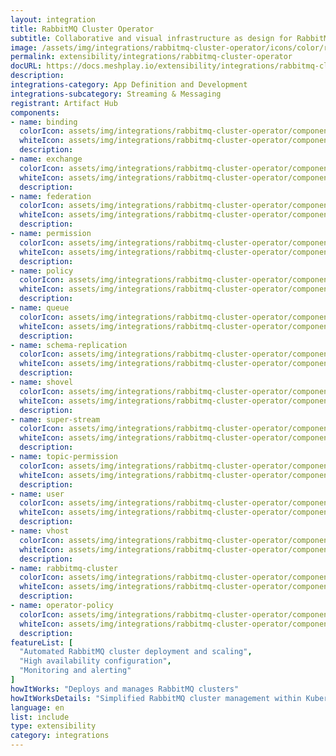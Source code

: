 ```yaml
---
layout: integration
title: RabbitMQ Cluster Operator
subtitle: Collaborative and visual infrastructure as design for RabbitMQ Cluster Operator
image: /assets/img/integrations/rabbitmq-cluster-operator/icons/color/rabbitmq-cluster-operator-color.svg
permalink: extensibility/integrations/rabbitmq-cluster-operator
docURL: https://docs.meshplay.io/extensibility/integrations/rabbitmq-cluster-operator
description: 
integrations-category: App Definition and Development
integrations-subcategory: Streaming & Messaging
registrant: Artifact Hub
components: 
- name: binding
  colorIcon: assets/img/integrations/rabbitmq-cluster-operator/components/binding/icons/color/binding-color.svg
  whiteIcon: assets/img/integrations/rabbitmq-cluster-operator/components/binding/icons/white/binding-white.svg
  description: 
- name: exchange
  colorIcon: assets/img/integrations/rabbitmq-cluster-operator/components/exchange/icons/color/exchange-color.svg
  whiteIcon: assets/img/integrations/rabbitmq-cluster-operator/components/exchange/icons/white/exchange-white.svg
  description: 
- name: federation
  colorIcon: assets/img/integrations/rabbitmq-cluster-operator/components/federation/icons/color/federation-color.svg
  whiteIcon: assets/img/integrations/rabbitmq-cluster-operator/components/federation/icons/white/federation-white.svg
  description: 
- name: permission
  colorIcon: assets/img/integrations/rabbitmq-cluster-operator/components/permission/icons/color/permission-color.svg
  whiteIcon: assets/img/integrations/rabbitmq-cluster-operator/components/permission/icons/white/permission-white.svg
  description: 
- name: policy
  colorIcon: assets/img/integrations/rabbitmq-cluster-operator/components/policy/icons/color/policy-color.svg
  whiteIcon: assets/img/integrations/rabbitmq-cluster-operator/components/policy/icons/white/policy-white.svg
  description: 
- name: queue
  colorIcon: assets/img/integrations/rabbitmq-cluster-operator/components/queue/icons/color/queue-color.svg
  whiteIcon: assets/img/integrations/rabbitmq-cluster-operator/components/queue/icons/white/queue-white.svg
  description: 
- name: schema-replication
  colorIcon: assets/img/integrations/rabbitmq-cluster-operator/components/schema-replication/icons/color/schema-replication-color.svg
  whiteIcon: assets/img/integrations/rabbitmq-cluster-operator/components/schema-replication/icons/white/schema-replication-white.svg
  description: 
- name: shovel
  colorIcon: assets/img/integrations/rabbitmq-cluster-operator/components/shovel/icons/color/shovel-color.svg
  whiteIcon: assets/img/integrations/rabbitmq-cluster-operator/components/shovel/icons/white/shovel-white.svg
  description: 
- name: super-stream
  colorIcon: assets/img/integrations/rabbitmq-cluster-operator/components/super-stream/icons/color/super-stream-color.svg
  whiteIcon: assets/img/integrations/rabbitmq-cluster-operator/components/super-stream/icons/white/super-stream-white.svg
  description: 
- name: topic-permission
  colorIcon: assets/img/integrations/rabbitmq-cluster-operator/components/topic-permission/icons/color/topic-permission-color.svg
  whiteIcon: assets/img/integrations/rabbitmq-cluster-operator/components/topic-permission/icons/white/topic-permission-white.svg
  description: 
- name: user
  colorIcon: assets/img/integrations/rabbitmq-cluster-operator/components/user/icons/color/user-color.svg
  whiteIcon: assets/img/integrations/rabbitmq-cluster-operator/components/user/icons/white/user-white.svg
  description: 
- name: vhost
  colorIcon: assets/img/integrations/rabbitmq-cluster-operator/components/vhost/icons/color/vhost-color.svg
  whiteIcon: assets/img/integrations/rabbitmq-cluster-operator/components/vhost/icons/white/vhost-white.svg
  description: 
- name: rabbitmq-cluster
  colorIcon: assets/img/integrations/rabbitmq-cluster-operator/components/rabbitmq-cluster/icons/color/rabbitmq-cluster-color.svg
  whiteIcon: assets/img/integrations/rabbitmq-cluster-operator/components/rabbitmq-cluster/icons/white/rabbitmq-cluster-white.svg
  description: 
- name: operator-policy
  colorIcon: assets/img/integrations/rabbitmq-cluster-operator/components/operator-policy/icons/color/operator-policy-color.svg
  whiteIcon: assets/img/integrations/rabbitmq-cluster-operator/components/operator-policy/icons/white/operator-policy-white.svg
  description: 
featureList: [
  "Automated RabbitMQ cluster deployment and scaling",
  "High availability configuration",
  "Monitoring and alerting"
]
howItWorks: "Deploys and manages RabbitMQ clusters"
howItWorksDetails: "Simplified RabbitMQ cluster management within Kubernetes"
language: en
list: include
type: extensibility
category: integrations
---
```

